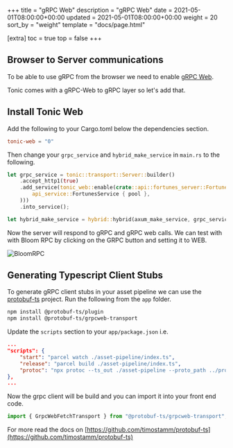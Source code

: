 +++
title = "gRPC Web"
description = "gRPC Web"
date = 2021-05-01T08:00:00+00:00
updated = 2021-05-01T08:00:00+00:00
weight = 20
sort_by = "weight"
template = "docs/page.html"

[extra]
toc = true
top = false
+++

## Browser to Server communications

To be able to use gRPC from the browser we need to enable [gRPC Web](https://github.com/grpc/grpc-web).

Tonic comes with a gRPC-Web to gRPC layer so let's add that.

## Install Tonic Web

Add the following to your Cargo.toml below the dependencies section.

```toml
tonic-web = "0"
```

Then change your `grpc_service` and `hybrid_make_service` in `main.rs` to the following.

```rust
let grpc_service = tonic::transport::Server::builder()
    .accept_http1(true)
    .add_service(tonic_web::enable(crate::api::fortunes_server::FortunesServer::new(
        api_service::FortunesService { pool },
    )))
    .into_service();

let hybrid_make_service = hybrid::hybrid(axum_make_service, grpc_service);
```

Now the server will respond to gRPC and gRPC web calls. We can test with with Bloom RPC by clicking on the GRPC button and setting it to WEB.

![BloomRPC](/bloom-rpc-web.png)

## Generating Typescript Client Stubs

To generate gRPC client stubs in your asset pipeline we can use the [protobuf-ts](https://github.com/timostamm/protobuf-ts) project. Run the following from the `app` folder.

```sh
npm install @protobuf-ts/plugin
npm install @protobuf-ts/grpcweb-transport
```

Update the `scripts` section to your `app/package.json` i.e.

```json
...
"scripts": {
    "start": "parcel watch ./asset-pipeline/index.ts",
    "release": "parcel build ./asset-pipeline/index.ts",
    "protoc": "npx protoc --ts_out ./asset-pipeline --proto_path ../protos ../protos/api.proto"
},
...
```

Now the grpc client will be build and you can import it into your front end code.

```typescript
import { GrpcWebFetchTransport } from "@protobuf-ts/grpcweb-transport";
```

For more read the docs on [https://github.com/timostamm/protobuf-ts](https://github.com/timostamm/protobuf-ts)